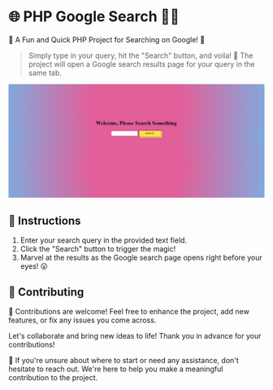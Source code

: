 # 🌐 PHP Google Search 🕵️‍♂️

🚀 A Fun and Quick PHP Project for Searching on Google! 🌟

> Simply type in your query, hit the "Search" button, and voila! 🎉 The project will open a Google search results page for your query in the same tab.

![Alt Text](./phpSearch.gif)

## 📝 Instructions
1. Enter your search query in the provided text field.
2. Click the "Search" button to trigger the magic!
3. Marvel at the results as the Google search page opens right before your eyes! 😮


## 🤝 Contributing

🎉 Contributions are welcome! Feel free to enhance the project, add new features, or fix any issues you come across. 

Let's collaborate and bring new ideas to life! Thank you in advance for your contributions!

🌟 If you're unsure about where to start or need any assistance, don't hesitate to reach out. We're here to help you make a meaningful contribution to the project. 

